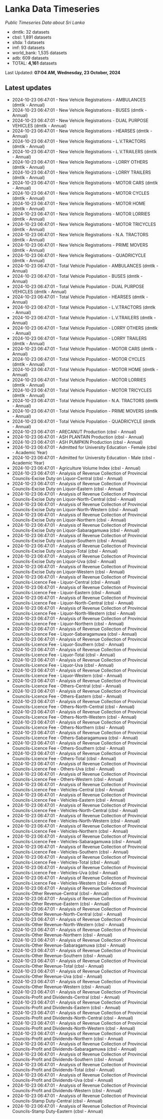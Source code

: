# Lanka Data Timeseries
*Public Timeseries Data about Sri Lanka*

* dmtlk: 32 datasets
* cbsl: 1,891 datasets
* sltda: 1 datasets
* imf: 93 datasets
* world_bank: 1,535 datasets
* adb: 609 datasets
* TOTAL: **4,161** datasets

Last Updated: **07:04 AM, Wednesday, 23 October, 2024**

## Latest updates

* 2024-10-23 06:47:01 - New Vehicle Registrations - AMBULANCES (dmtlk - Annual)
* 2024-10-23 06:47:01 - New Vehicle Registrations - BUSES (dmtlk - Annual)
* 2024-10-23 06:47:01 - New Vehicle Registrations - DUAL PURPOSE VEHICLES (dmtlk - Annual)
* 2024-10-23 06:47:01 - New Vehicle Registrations - HEARSES (dmtlk - Annual)
* 2024-10-23 06:47:01 - New Vehicle Registrations - L.V.TRACTORS (dmtlk - Annual)
* 2024-10-23 06:47:01 - New Vehicle Registrations - L.V.TRAILERS (dmtlk - Annual)
* 2024-10-23 06:47:01 - New Vehicle Registrations - LORRY OTHERS (dmtlk - Annual)
* 2024-10-23 06:47:01 - New Vehicle Registrations - LORRY TRAILERS (dmtlk - Annual)
* 2024-10-23 06:47:01 - New Vehicle Registrations - MOTOR CARS (dmtlk - Annual)
* 2024-10-23 06:47:01 - New Vehicle Registrations - MOTOR CYCLES (dmtlk - Annual)
* 2024-10-23 06:47:01 - New Vehicle Registrations - MOTOR HOME (dmtlk - Annual)
* 2024-10-23 06:47:01 - New Vehicle Registrations - MOTOR LORRIES (dmtlk - Annual)
* 2024-10-23 06:47:01 - New Vehicle Registrations - MOTOR TRICYCLES (dmtlk - Annual)
* 2024-10-23 06:47:01 - New Vehicle Registrations - N.A. TRACTORS (dmtlk - Annual)
* 2024-10-23 06:47:01 - New Vehicle Registrations - PRIME MOVERS (dmtlk - Annual)
* 2024-10-23 06:47:01 - New Vehicle Registrations - QUADRICYCLE (dmtlk - Annual)
* 2024-10-23 06:47:01 - Total Vehicle Population - AMBULANCES (dmtlk - Annual)
* 2024-10-23 06:47:01 - Total Vehicle Population - BUSES (dmtlk - Annual)
* 2024-10-23 06:47:01 - Total Vehicle Population - DUAL PURPOSE VEHICLES (dmtlk - Annual)
* 2024-10-23 06:47:01 - Total Vehicle Population - HEARSES (dmtlk - Annual)
* 2024-10-23 06:47:01 - Total Vehicle Population - L.V.TRACTORS (dmtlk - Annual)
* 2024-10-23 06:47:01 - Total Vehicle Population - L.V.TRAILERS (dmtlk - Annual)
* 2024-10-23 06:47:01 - Total Vehicle Population - LORRY OTHERS (dmtlk - Annual)
* 2024-10-23 06:47:01 - Total Vehicle Population - LORRY TRAILERS (dmtlk - Annual)
* 2024-10-23 06:47:01 - Total Vehicle Population - MOTOR CARS (dmtlk - Annual)
* 2024-10-23 06:47:01 - Total Vehicle Population - MOTOR CYCLES (dmtlk - Annual)
* 2024-10-23 06:47:01 - Total Vehicle Population - MOTOR HOME (dmtlk - Annual)
* 2024-10-23 06:47:01 - Total Vehicle Population - MOTOR LORRIES (dmtlk - Annual)
* 2024-10-23 06:47:01 - Total Vehicle Population - MOTOR TRICYCLES (dmtlk - Annual)
* 2024-10-23 06:47:01 - Total Vehicle Population - N.A. TRACTORS (dmtlk - Annual)
* 2024-10-23 06:47:01 - Total Vehicle Population - PRIME MOVERS (dmtlk - Annual)
* 2024-10-23 06:47:01 - Total Vehicle Population - QUADRICYCLE (dmtlk - Annual)
* 2024-10-23 06:47:01 - ARECANUT Production (cbsl - Annual)
* 2024-10-23 06:47:01 - ASH PLANTAIN Production (cbsl - Annual)
* 2024-10-23 06:47:01 - ASH PUMPKIN Production (cbsl - Annual)
* 2024-10-23 06:47:01 - Admitted for University Education - Female (cbsl - Academic Year)
* 2024-10-23 06:47:01 - Admitted for University Education - Male (cbsl - Academic Year)
* 2024-10-23 06:47:01 - Agriculture Volume Index (cbsl - Annual)
* 2024-10-23 06:47:01 - Analysis of Revenue Collection of Provincial Councils-Excise Duty on Liquor-Central (cbsl - Annual)
* 2024-10-23 06:47:01 - Analysis of Revenue Collection of Provincial Councils-Excise Duty on Liquor-Eastern (cbsl - Annual)
* 2024-10-23 06:47:01 - Analysis of Revenue Collection of Provincial Councils-Excise Duty on Liquor-North-Central (cbsl - Annual)
* 2024-10-23 06:47:01 - Analysis of Revenue Collection of Provincial Councils-Excise Duty on Liquor-North-Western (cbsl - Annual)
* 2024-10-23 06:47:01 - Analysis of Revenue Collection of Provincial Councils-Excise Duty on Liquor-Northern (cbsl - Annual)
* 2024-10-23 06:47:01 - Analysis of Revenue Collection of Provincial Councils-Excise Duty on Liquor-Sabaragamuwa (cbsl - Annual)
* 2024-10-23 06:47:01 - Analysis of Revenue Collection of Provincial Councils-Excise Duty on Liquor-Southern (cbsl - Annual)
* 2024-10-23 06:47:01 - Analysis of Revenue Collection of Provincial Councils-Excise Duty on Liquor-Total (cbsl - Annual)
* 2024-10-23 06:47:01 - Analysis of Revenue Collection of Provincial Councils-Excise Duty on Liquor-Uva (cbsl - Annual)
* 2024-10-23 06:47:01 - Analysis of Revenue Collection of Provincial Councils-Excise Duty on Liquor-Western (cbsl - Annual)
* 2024-10-23 06:47:01 - Analysis of Revenue Collection of Provincial Councils-Licence Fee - Liquor-Central (cbsl - Annual)
* 2024-10-23 06:47:01 - Analysis of Revenue Collection of Provincial Councils-Licence Fee - Liquor-Eastern (cbsl - Annual)
* 2024-10-23 06:47:01 - Analysis of Revenue Collection of Provincial Councils-Licence Fee - Liquor-North-Central (cbsl - Annual)
* 2024-10-23 06:47:01 - Analysis of Revenue Collection of Provincial Councils-Licence Fee - Liquor-North-Western (cbsl - Annual)
* 2024-10-23 06:47:01 - Analysis of Revenue Collection of Provincial Councils-Licence Fee - Liquor-Northern (cbsl - Annual)
* 2024-10-23 06:47:01 - Analysis of Revenue Collection of Provincial Councils-Licence Fee - Liquor-Sabaragamuwa (cbsl - Annual)
* 2024-10-23 06:47:01 - Analysis of Revenue Collection of Provincial Councils-Licence Fee - Liquor-Southern (cbsl - Annual)
* 2024-10-23 06:47:01 - Analysis of Revenue Collection of Provincial Councils-Licence Fee - Liquor-Total (cbsl - Annual)
* 2024-10-23 06:47:01 - Analysis of Revenue Collection of Provincial Councils-Licence Fee - Liquor-Uva (cbsl - Annual)
* 2024-10-23 06:47:01 - Analysis of Revenue Collection of Provincial Councils-Licence Fee - Liquor-Western (cbsl - Annual)
* 2024-10-23 06:47:01 - Analysis of Revenue Collection of Provincial Councils-Licence Fee - Others-Central (cbsl - Annual)
* 2024-10-23 06:47:01 - Analysis of Revenue Collection of Provincial Councils-Licence Fee - Others-Eastern (cbsl - Annual)
* 2024-10-23 06:47:01 - Analysis of Revenue Collection of Provincial Councils-Licence Fee - Others-North-Central (cbsl - Annual)
* 2024-10-23 06:47:01 - Analysis of Revenue Collection of Provincial Councils-Licence Fee - Others-North-Western (cbsl - Annual)
* 2024-10-23 06:47:01 - Analysis of Revenue Collection of Provincial Councils-Licence Fee - Others-Northern (cbsl - Annual)
* 2024-10-23 06:47:01 - Analysis of Revenue Collection of Provincial Councils-Licence Fee - Others-Sabaragamuwa (cbsl - Annual)
* 2024-10-23 06:47:01 - Analysis of Revenue Collection of Provincial Councils-Licence Fee - Others-Southern (cbsl - Annual)
* 2024-10-23 06:47:01 - Analysis of Revenue Collection of Provincial Councils-Licence Fee - Others-Total (cbsl - Annual)
* 2024-10-23 06:47:01 - Analysis of Revenue Collection of Provincial Councils-Licence Fee - Others-Uva (cbsl - Annual)
* 2024-10-23 06:47:01 - Analysis of Revenue Collection of Provincial Councils-Licence Fee - Others-Western (cbsl - Annual)
* 2024-10-23 06:47:01 - Analysis of Revenue Collection of Provincial Councils-Licence Fee - Vehicles-Central (cbsl - Annual)
* 2024-10-23 06:47:01 - Analysis of Revenue Collection of Provincial Councils-Licence Fee - Vehicles-Eastern (cbsl - Annual)
* 2024-10-23 06:47:01 - Analysis of Revenue Collection of Provincial Councils-Licence Fee - Vehicles-North-Central (cbsl - Annual)
* 2024-10-23 06:47:01 - Analysis of Revenue Collection of Provincial Councils-Licence Fee - Vehicles-North-Western (cbsl - Annual)
* 2024-10-23 06:47:01 - Analysis of Revenue Collection of Provincial Councils-Licence Fee - Vehicles-Northern (cbsl - Annual)
* 2024-10-23 06:47:01 - Analysis of Revenue Collection of Provincial Councils-Licence Fee - Vehicles-Sabaragamuwa (cbsl - Annual)
* 2024-10-23 06:47:01 - Analysis of Revenue Collection of Provincial Councils-Licence Fee - Vehicles-Southern (cbsl - Annual)
* 2024-10-23 06:47:01 - Analysis of Revenue Collection of Provincial Councils-Licence Fee - Vehicles-Total (cbsl - Annual)
* 2024-10-23 06:47:01 - Analysis of Revenue Collection of Provincial Councils-Licence Fee - Vehicles-Uva (cbsl - Annual)
* 2024-10-23 06:47:01 - Analysis of Revenue Collection of Provincial Councils-Licence Fee - Vehicles-Western (cbsl - Annual)
* 2024-10-23 06:47:01 - Analysis of Revenue Collection of Provincial Councils-Other Revenue-Central (cbsl - Annual)
* 2024-10-23 06:47:01 - Analysis of Revenue Collection of Provincial Councils-Other Revenue-Eastern (cbsl - Annual)
* 2024-10-23 06:47:01 - Analysis of Revenue Collection of Provincial Councils-Other Revenue-North-Central (cbsl - Annual)
* 2024-10-23 06:47:01 - Analysis of Revenue Collection of Provincial Councils-Other Revenue-North-Western (cbsl - Annual)
* 2024-10-23 06:47:01 - Analysis of Revenue Collection of Provincial Councils-Other Revenue-Northern (cbsl - Annual)
* 2024-10-23 06:47:01 - Analysis of Revenue Collection of Provincial Councils-Other Revenue-Sabaragamuwa (cbsl - Annual)
* 2024-10-23 06:47:01 - Analysis of Revenue Collection of Provincial Councils-Other Revenue-Southern (cbsl - Annual)
* 2024-10-23 06:47:01 - Analysis of Revenue Collection of Provincial Councils-Other Revenue-Total (cbsl - Annual)
* 2024-10-23 06:47:01 - Analysis of Revenue Collection of Provincial Councils-Other Revenue-Uva (cbsl - Annual)
* 2024-10-23 06:47:01 - Analysis of Revenue Collection of Provincial Councils-Other Revenue-Western (cbsl - Annual)
* 2024-10-23 06:47:01 - Analysis of Revenue Collection of Provincial Councils-Profit and Dividends-Central (cbsl - Annual)
* 2024-10-23 06:47:01 - Analysis of Revenue Collection of Provincial Councils-Profit and Dividends-Eastern (cbsl - Annual)
* 2024-10-23 06:47:01 - Analysis of Revenue Collection of Provincial Councils-Profit and Dividends-North-Central (cbsl - Annual)
* 2024-10-23 06:47:01 - Analysis of Revenue Collection of Provincial Councils-Profit and Dividends-North-Western (cbsl - Annual)
* 2024-10-23 06:47:01 - Analysis of Revenue Collection of Provincial Councils-Profit and Dividends-Northern (cbsl - Annual)
* 2024-10-23 06:47:01 - Analysis of Revenue Collection of Provincial Councils-Profit and Dividends-Sabaragamuwa (cbsl - Annual)
* 2024-10-23 06:47:01 - Analysis of Revenue Collection of Provincial Councils-Profit and Dividends-Southern (cbsl - Annual)
* 2024-10-23 06:47:01 - Analysis of Revenue Collection of Provincial Councils-Profit and Dividends-Total (cbsl - Annual)
* 2024-10-23 06:47:01 - Analysis of Revenue Collection of Provincial Councils-Profit and Dividends-Uva (cbsl - Annual)
* 2024-10-23 06:47:01 - Analysis of Revenue Collection of Provincial Councils-Profit and Dividends-Western (cbsl - Annual)
* 2024-10-23 06:47:01 - Analysis of Revenue Collection of Provincial Councils-Stamp Duty-Central (cbsl - Annual)
* 2024-10-23 06:47:01 - Analysis of Revenue Collection of Provincial Councils-Stamp Duty-Eastern (cbsl - Annual)